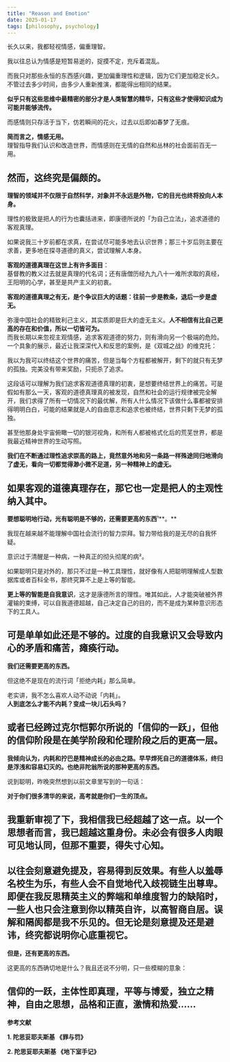 ```yaml
---
title: "Reason and Emotion"
date: 2025-01-17
tags: [philosophy, psychology]
---
```


长久以来，我都轻视情感，偏重理智。

我以往总认为情感是短暂易逝的，捉摸不定，充斥着混乱。

而我只对那些永恒的东西感兴趣，更加偏重理性和逻辑，因为它们更加稳定长久。不管过去多少时间，由多少人重新推演，都能得出相同的结果。

**似乎只有这些思维中最精密的部分才是人类智慧的精华，只有这些才使得知识成为可能并能够流传。**

而感情则只存活于当下，仿若瞬间的花火，过去以后即如春梦了无痕。

**简而言之，情感无用。**  
理智指导我们认识和改造世界，而情感则在无情的自然和丛林的社会面前百无一用。

然而，这终究是偏颇的。
---

**理智的领域并不仅限于自然科学，对象并不永远是外物，它的目光也终将投向人本身。**

理性的极致是把人的行为也囊括进来，即康德所说的「为自己立法」，追求道德的客观真理。

如果说我三十岁前都在求真，在尝试尽可能多地去认识世界；那三十岁后则主要在求善，更多地在探寻道德的真义，尝试理解人本身。

**客观的道德真理在这世上有许多面目**：  
基督教的教义过去就是真理的代名词；还有唐僧历经九九八十一难所求取的真经，王阳明的心学，甚至是共产主义的初衷。

**客观的道德真理之有无，是个争议巨大的话题：往前一步是教条，退后一步是虚无。**

弥漫中国社会的精致利己主义，其实质即是巨大的虚无主义。**人不相信有比自己更高的存在和价值，所以一切皆可为。**  
而我长期以来忽视主观情感，追求客观道德的努力，则有滑向另一个极端的危险。一个具象的展示，最近让我深深代入和反思的案例，是《双城之战》的维克托：
> 

我以为我可以终结这个世界的痛苦，但是当每个方程都被解开，剩下的就只有无梦的孤独。完美没有带来奖励，只扼杀了追求。

这段话可以理解为我们追求客观道德真理的初衷，是想要终结世界上的痛苦。可是假如有那么一天，客观的道德真理真的被发现，自然和社会的运行规律被完全解开，我们求得了所有一切情况下的最优解，所有人什么情况下该做什么事都被安排得明明白白，可能的结果就是人的自由意志和追求也被终结，世界只剩下无梦的孤独。

甚至他那身处宇宙俯瞰一切的银河视角，和所有人都被格式化后的荒芜世界，都是我最近精神世界的生动写照。

**我们在不断通过理性追求崇高的路上，竟然意外地和另一条路一样殊途同归地滑向了虚无，看向一切都觉得渺小微不足道，另一种精神上的虚无。**

**如果客观的道德真理存在，那它也一定是把人的主观性纳入其中。**
---

**要想聪明地行动，光有聪明是不够的，还需要更高的东西**¹**。**

我现在越来越不能理解中国社会流行的智力崇拜。智力带给我的是无尽的自我怀疑。

意识过于清醒是一种病，一种真正的彻头彻尾的病²。

如果聪明只是对外的，那只不过是一种工具理性，就好像有人把聪明理解成人型数据库或者百科全书，那终究算不上是上等的智能。

**更上等的智能是自我意识**，这才是康德所言的理性。唯其如此，人才能突破被外界灌输的束缚，可以自我道德超越，自己决定自己的目的，而不是成为某种意识形态下的工具人。

可是单单如此还是不够的。**过度的自我意识又会导致内心的矛盾和痛苦，瘫痪行动。**
---

**我们还需要更高的东西。**

但这绝不是现在的流行词「拒绝内耗」那么简单。

老实讲，我不怎么喜欢人动不动说「内耗」。  
**人到底怎么才能不内耗？变成一块儿石头吗？**

或者已经跨过克尔恺郭尔所说的「信仰的一跃」，但他的信仰阶段是在美学阶段和伦理阶段之后的更高一层。
---

**我倾向认为，内耗和拧巴是精神成长的必由之路。早早焊死自己的道德体系，终归是浮浅和容易幻灭的。也绝非陀翁所说的那种更高的东西。**

说到聪明，昨晚突然想到以前文章里写到的一句话：

**对于你们很多清华的来说，高考就是你们一生的顶点。**

我重新审视了下，我相信我已经超越了这一点。以一个思想者而言，我已超越这重身份。未必会有很多人肉眼可见地认同，但那不重要，得失寸心知。
---

以往会刻意避免提及，容易得到反效果。有些人以羞辱名校生为乐，有些人会不自觉地代入歧视链生出尊卑。即便在我反思精英主义的弊端和单维度智力的缺陷时，一些人也只会注意到你以精英自许，以高智商自居。误解和隔阂都是我不乐见的。但无论是刻意提及还是避讳，终究都说明你心底重视它。
---

**但是，还有更高的东西。**

这更高的东西确切地是什么？我且还说不分明，只一些模糊的意象：

**信仰的一跃，主体性即真理，平等与博爱，独立之精神，自由之思想，品格和正直，激情和热爱……**
---

**参考文献**

**1. 陀思妥耶夫斯基 《罪与罚》**

**2. 陀思妥耶夫斯基 《地下室手记》**
